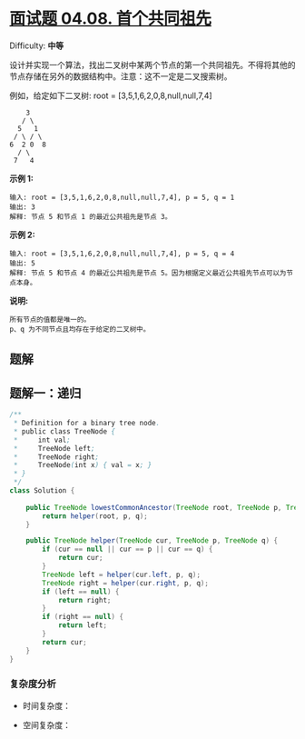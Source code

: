 # [面试题 04.08\. 首个共同祖先](https://leetcode-cn.com/problems/first-common-ancestor-lcci/)

Difficulty: **中等**


设计并实现一个算法，找出二叉树中某两个节点的第一个共同祖先。不得将其他的节点存储在另外的数据结构中。注意：这不一定是二叉搜索树。

例如，给定如下二叉树: root = [3,5,1,6,2,0,8,null,null,7,4]

```
    3
   / \
  5   1
 / \ / \
6  2 0  8
  / \
 7   4
```

**示例 1:**

```
输入: root = [3,5,1,6,2,0,8,null,null,7,4], p = 5, q = 1
输出: 3
解释: 节点 5 和节点 1 的最近公共祖先是节点 3。
```

**示例 2:**

```
输入: root = [3,5,1,6,2,0,8,null,null,7,4], p = 5, q = 4
输出: 5
解释: 节点 5 和节点 4 的最近公共祖先是节点 5。因为根据定义最近公共祖先节点可以为节点本身。
```

**说明:**

```
所有节点的值都是唯一的。
p、q 为不同节点且均存在于给定的二叉树中。
```


## 题解

## 题解一：递归

```java
/**
 * Definition for a binary tree node.
 * public class TreeNode {
 *     int val;
 *     TreeNode left;
 *     TreeNode right;
 *     TreeNode(int x) { val = x; }
 * }
 */
class Solution {
    
    public TreeNode lowestCommonAncestor(TreeNode root, TreeNode p, TreeNode q) {
        return helper(root, p, q);
    }

    public TreeNode helper(TreeNode cur, TreeNode p, TreeNode q) {
        if (cur == null || cur == p || cur == q) {
            return cur;
        }  
        TreeNode left = helper(cur.left, p, q);
        TreeNode right = helper(cur.right, p, q);
        if (left == null) {
            return right;
        }
        if (right == null) {
            return left;
        }
        return cur;
    }
}
```

### 复杂度分析

- 时间复杂度：

- 空间复杂度：
